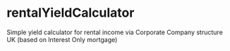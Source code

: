 # rentalYieldCalculator
Simple yield calculator for rental income via Corporate Company structure UK (based on Interest Only mortgage)
